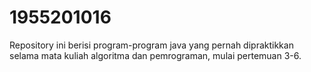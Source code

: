 # 1955201016
Repository ini berisi program-program java yang pernah dipraktikkan selama mata kuliah algoritma dan pemrograman, mulai pertemuan 3-6.
